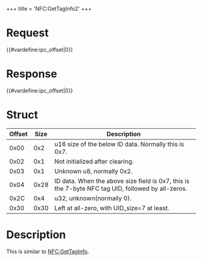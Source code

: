 +++
title = 'NFC:GetTagInfo2'
+++

# Request

{{#vardefine:ipc_offset\|0}}

# Response

{{#vardefine:ipc_offset\|0}}

# Struct

| Offset | Size | Description                                                                                       |
|--------|------|---------------------------------------------------------------------------------------------------|
| 0x00   | 0x2  | u16 size of the below ID data. Normally this is 0x7.                                              |
| 0x02   | 0x1  | Not initialized after clearing.                                                                   |
| 0x03   | 0x1  | Unknown u8, normally 0x2.                                                                         |
| 0x04   | 0x28 | ID data. When the above size field is 0x7, this is the 7-byte NFC tag UID, followed by all-zeros. |
| 0x2C   | 0x4  | u32, unknown(normally 0).                                                                         |
| 0x30   | 0x30 | Left at all-zero, with UID_size=7 at least.                                                       |

# Description

This is similar to [NFC:GetTagInfo](NFC:GetTagInfo "wikilink").
